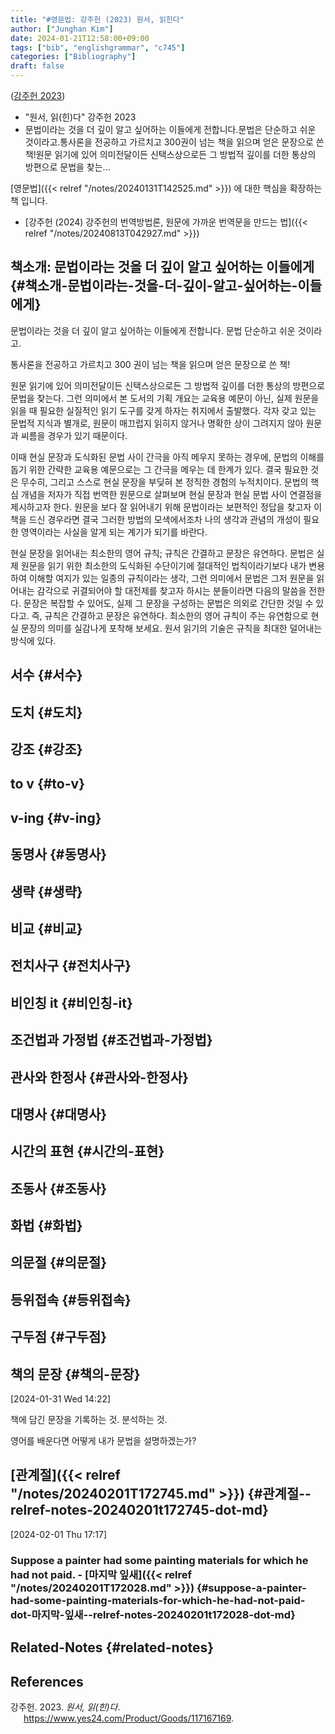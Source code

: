 ```yaml
---
title: "#영문법: 강주헌 (2023) 원서, 읽힌다"
author: ["Junghan Kim"]
date: 2024-01-21T12:58:00+09:00
tags: ["bib", "englishgrammar", "c745"]
categories: ["Bibliography"]
draft: false
---
```


(<a href="#citeproc_bib_item_1">강주헌 2023</a>)

-   "원서, 읽(힌)다" 강주헌 2023
-   문법이라는 것을 더 깊이 알고 싶어하는 이들에게 전합니다.문법은 단순하고 쉬운 것이라고.통사론을 전공하고 가르치고 300권이 넘는 책을 읽으며 얻은 문장으로 쓴 책!원문 읽기에 있어 의미전달이든 신택스상으로든 그 방법적 깊이를 더한 통상의 방편으로 문법을 찾는...

[영문법]({{< relref "/notes/20240131T142525.md" >}}) 에 대한 핵심을 확장하는 책 입니다.

-   [강주헌 (2024) 강주헌의 번역방법론, 원문에 가까운 번역문을 만드는 법]({{< relref "/notes/20240813T042927.md" >}})


## 책소개: 문법이라는 것을 더 깊이 알고 싶어하는 이들에게 {#책소개-문법이라는-것을-더-깊이-알고-싶어하는-이들에게}

문법이라는 것을 더 깊이 알고 싶어하는 이들에게 전합니다. 문법 단순하고 쉬운 것이라고.

통사론을 전공하고 가르치고 300 권이 넘는 책을 읽으며 얻은 문장으로 쓴 책!

원문 읽기에 있어 의미전달이든 신택스상으로든 그 방법적 깊이를 더한 통상의 방편으로 문법을 찾는다. 그런 의미에서 본 도서의 기획 개요는 교육용 예문이 아닌, 실제 원문을 읽을 때 필요한 실질적인 읽기 도구를 갖게 하자는 취지에서 출발했다. 각자 갖고 있는 문법적 지식과 별개로, 원문이 매끄럽지 읽히지 않거나 명확한 상이 그려지지 않아 원문과 씨름을 경우가 있기 때문이다.

이때 현실 문장과 도식화된 문법 사이 간극을 아직 메우지 못하는 경우에, 문법의 이해를 돕기 위한 간략한 교육용 예문으로는 그 간극을 메우는 데 한계가 있다. 결국 필요한 것은 무수히, 그리고 스스로 현실 문장을 부딪혀 본 정직한 경험의 누적치이다. 문법의 핵심 개념을 저자가 직접 번역한 원문으로 살펴보며 현실 문장과 현실 문법 사이 연결점을 제시하고자 한다. 원문을 보다 잘 읽어내기 위해 문법이라는 보편적인 정답을 찾고자 이 책을 드신 경우라면 결국 그러한 방법의 모색에서조차 나의 생각과 관념의 개성이 필요한 영역이라는 사실을 알게 되는 계기가 되기를 바란다.

현실 문장을 읽어내는 최소한의 영어 규칙; 규칙은 간결하고 문장은 유연하다. 문법은 실제 원문을 읽기 위한 최소한의 도식화된 수단이기에 절대적인 법칙이라기보다 내가 변용하여 이해할 여지가 있는 일종의 규칙이라는 생각, 그런 의미에서 문법은 그저 원문을 읽어내는 감각으로 귀결되어야 할 대전제를 찾고자 하시는 분들이라면 다음의 말씀을 전한다. 문장은 복잡할 수 있어도, 실제 그 문장을 구성하는 문법은 의외로 간단한 것일 수 있다고. 즉, 규칙은 간결하고 문장은 유연하다. 최소한의 영어 규칙이 주는 유연함으로 현실 문장의 의미를 실감나게 포착해 보세요. 원서 읽기의 기술은 규칙을 최대한 덜어내는 방식에 있다.


## 서수 {#서수}


## 도치 {#도치}


## 강조 {#강조}


## to v {#to-v}


## v-ing {#v-ing}


## 동명사 {#동명사}


## 생략 {#생략}


## 비교 {#비교}


## 전치사구 {#전치사구}


## 비인칭 it {#비인칭-it}


## 조건법과 가정법 {#조건법과-가정법}


## 관사와 한정사 {#관사와-한정사}


## 대명사 {#대명사}


## 시간의 표현 {#시간의-표현}


## 조동사 {#조동사}


## 화법 {#화법}


## 의문절 {#의문절}


## 등위접속 {#등위접속}


## 구두점 {#구두점}


## 책의 문장 {#책의-문장}

<span class="timestamp-wrapper"><span class="timestamp">[2024-01-31 Wed 14:22]</span></span>

책에 담긴 문장을 기록하는 것. 분석하는 것.

영어를 배운다면 어떻게 내가 문법을 설명하겠는가?


## [관계절]({{< relref "/notes/20240201T172745.md" >}}) {#관계절--relref-notes-20240201t172745-dot-md}

<span class="timestamp-wrapper"><span class="timestamp">[2024-02-01 Thu 17:17]</span></span>


### Suppose a painter had some painting materials for which he had not paid. - [마지막 잎새]({{< relref "/notes/20240201T172028.md" >}}) {#suppose-a-painter-had-some-painting-materials-for-which-he-had-not-paid-dot-마지막-잎새--relref-notes-20240201t172028-dot-md}


## Related-Notes {#related-notes}

## References

<style>.csl-entry{text-indent: -1.5em; margin-left: 1.5em;}</style><div class="csl-bib-body">
  <div class="csl-entry"><a id="citeproc_bib_item_1"></a>강주헌. 2023. <i>원서, 읽(힌)다</i>. <a href="https://www.yes24.com/Product/Goods/117167169">https://www.yes24.com/Product/Goods/117167169</a>.</div>
</div>
